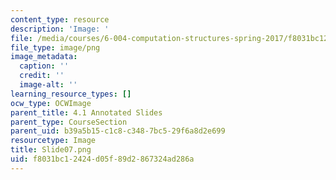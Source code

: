 ```yaml
---
content_type: resource
description: 'Image: '
file: /media/courses/6-004-computation-structures-spring-2017/f8031bc12424d05f89d2867324ad286a_Slide07.png
file_type: image/png
image_metadata:
  caption: ''
  credit: ''
  image-alt: ''
learning_resource_types: []
ocw_type: OCWImage
parent_title: 4.1 Annotated Slides
parent_type: CourseSection
parent_uid: b39a5b15-c1c8-c348-7bc5-29f6a8d2e699
resourcetype: Image
title: Slide07.png
uid: f8031bc1-2424-d05f-89d2-867324ad286a
---
```

